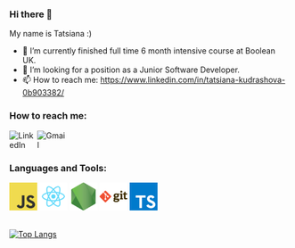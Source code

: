 ### Hi there 👋

My name is Tatsiana :)

- 🔭 I’m currently finished full time 6 month intensive course at Boolean UK.
- 🤔 I’m looking for a position as a Junior Software Developer.
- 📫 How to reach me: https://www.linkedin.com/in/tatsiana-kudrashova-0b903382/

### How to reach me:  
[<img align="left" alt="LinkedIn" width="50px" src="https://content.linkedin.com/content/dam/me/business/en-us/amp/brand-site/v2/bg/LI-Bug.svg.original.svg"/>](https://www.linkedin.com/in/tatsiana-kudrashova-0b903382/)
<a target="_blank" href="mailto:malena.one@gmail.com">
  <img align="left" alt="Gmail" width="50px" src="https://1000logos.net/wp-content/uploads/2018/05/Gmail-icon-1.png" />
</a>
</br></br>

### Languages and Tools: 

<code><img height="50" src="https://raw.githubusercontent.com/github/explore/80688e429a7d4ef2fca1e82350fe8e3517d3494d/topics/javascript/javascript.png"></code>
<code><img height="50" src="https://raw.githubusercontent.com/github/explore/80688e429a7d4ef2fca1e82350fe8e3517d3494d/topics/react/react.png"></code>
<code><img height="50" src="https://raw.githubusercontent.com/github/explore/80688e429a7d4ef2fca1e82350fe8e3517d3494d/topics/nodejs/nodejs.png"></code>
<code><img height="50" src="https://raw.githubusercontent.com/github/explore/80688e429a7d4ef2fca1e82350fe8e3517d3494d/topics/git/git.png"></code>
<code><img height="50" src="https://raw.githubusercontent.com/github/explore/80688e429a7d4ef2fca1e82350fe8e3517d3494d/topics/typescript/typescript.png"></code>
</br></br>

[![Top Langs](https://github-readme-stats.vercel.app/api/top-langs/?username=tati89&layout=compact)](https://github.com/tati89/tati89/edit/main/README.md)





